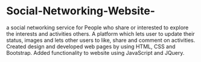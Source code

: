 # Social-Networking-Website-
a social networking service for People who share or interested to explore the interests and activities others. A platform which lets user to update their status, images and lets other users to like, share and comment on activities. Created design and developed web pages by using HTML, CSS and Bootstrap.  Added functionality to website using JavaScript and JQuery. 
